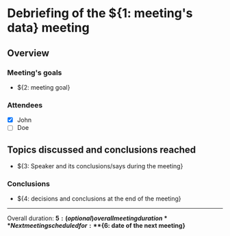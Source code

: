# Debriefing of the  ${1: meeting's data} meeting

## Overview

### Meeting's goals

- ${2: meeting goal}

### Attendees

- [x] John
- [ ] Doe

## Topics discussed and conclusions reached

- ${3: Speaker and its conclusions/says during the meeting}

### Conclusions

- ${4: decisions and conclusions at the end of the meeting}

___

Overall duration: **${5: (optional) overall meeting duration}**
Next meeting scheduled for: **${6: date of the next meeting}**
